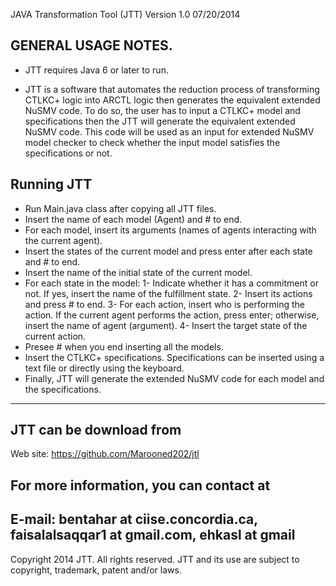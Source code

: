 JAVA Transformation Tool (JTT) Version 1.0 07/20/2014

GENERAL USAGE NOTES.
---------------------------------------

- JTT requires Java 6 or later to run.

- JTT is a software that automates the reduction process of transforming CTLKC+ logic into ARCTL logic then generates the equivalent extended NuSMV code. To do so, the user has to input a CTLKC+ model and specifications then the JTT will generate the equivalent extended NuSMV code. This code will be used as an input for extended NuSMV model checker to check whether the input model satisfies the specifications or not.

Running JTT
-------------------

 - Run Main.java class after copying all JTT files.
 - Insert the name of each model (Agent) and # to end.
 - For each model, insert its arguments (names of agents interacting with the current agent).
 - Insert the states of the current model and press enter after each state and # to end.
 - Insert the name of the initial state of the current model.
 - For each state in the model: 
    1- Indicate whether it has a commitment or not. If yes, insert the name of the fulfillment state. 
    2- Insert its actions and press # to end. 
    3- For each action, insert who is performing the action. If the current agent performs the action, press enter; otherwise, insert the name of agent              (argument). 
    4- Insert the target state of the current action.
 - Presee # when you end inserting all the models.
 - Insert the CTLKC+ specifications. Specifications can be inserted using a text file or directly using the keyboard.
 - Finally, JTT will generate the extended NuSMV code for each model and the specifications.

----------------------------------------------------------------------------------------------------------------------------
JTT can be download from
-----------------------------------------
Web site: https://github.com/Marooned202/jtl

For more information, you can contact at
-------------------------------------------------------------
E-mail: bentahar at ciise.concordia.ca, 
              faisalalsaqqar1 at gmail.com, ehkasl at gmail
------------------------------------------------------------------------------------------------------------------------------
Copyright 2014 JTT. All rights reserved. JTT and its use are subject to copyright, trademark, patent and/or laws. 